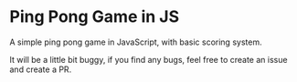 # Ping Pong Game in JS

A simple ping pong game in JavaScript, with basic scoring system.

It will be a little bit buggy, if you find any bugs, feel free to create an issue and create a PR.